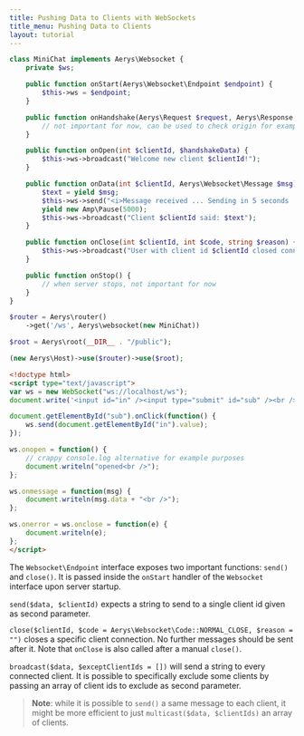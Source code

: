 ```yaml
---
title: Pushing Data to Clients with WebSockets
title_menu: Pushing Data to Clients
layout: tutorial
---
```


```php
class MiniChat implements Aerys\Websocket {
	private $ws;

	public function onStart(Aerys\Websocket\Endpoint $endpoint) {
		$this->ws = $endpoint;
	}

	public function onHandshake(Aerys\Request $request, Aerys\Response $response) {
		// not important for now, can be used to check origin for example
	}

	public function onOpen(int $clientId, $handshakeData) {
		$this->ws->broadcast("Welcome new client $clientId!");
	}

	public function onData(int $clientId, Aerys\Websocket\Message $msg) {
		$text = yield $msg;
		$this->ws->send("<i>Message received ... Sending in 5 seconds ...</i>", $clientId);
		yield new Amp\Pause(5000);
		$this->ws->broadcast("Client $clientId said: $text");
	}

	public function onClose(int $clientId, int $code, string $reason) {
		$this->ws->broadcast("User with client id $clientId closed connection with code $code");
	}

	public function onStop() {
		// when server stops, not important for now
	}
}
```

```php
$router = Aerys\router()
	->get('/ws', Aerys\websocket(new MiniChat))

$root = Aerys\root(__DIR__ . "/public");

(new Aerys\Host)->use($router)->use($root);
```

```html
<!doctype html>
<script type="text/javascript">
var ws = new WebSocket("ws://localhost/ws");
document.write('<input id="in" /><input type="submit" id="sub" /><br />');

document.getElementById("sub").onClick(function() {
	ws.send(document.getElementById("in").value);
});

ws.onopen = function() {
	// crappy console.log alternative for example purposes
	document.writeln("opened<br />");
};

ws.onmessage = function(msg) {
	document.writeln(msg.data + "<br />");
};

ws.onerror = ws.onclose = function(e) {
	document.writeln(e);
};
</script>
```

The `Websocket\Endpoint` interface exposes two important functions: `send()` and `close()`. It is passed inside the `onStart` handler of the `Websocket` interface upon server startup.

`send($data, $clientId)` expects a string to send to a single client id given as second parameter.

`close($clientId, $code = Aerys\Websocket\Code::NORMAL_CLOSE, $reason = "")` closes a specific client connection. No further messages should be sent after it. Note that `onClose` is also called after a manual `close()`.

`broadcast($data, $exceptClientIds = [])` will send a string to every connected client. It is possible to specifically exclude some clients by passing an array of client ids to exclude as second parameter.

> **Note**: while it is possible to `send()` a same message to each client, it might be more efficient to just `multicast($data, $clientIds)` an array of clients.
